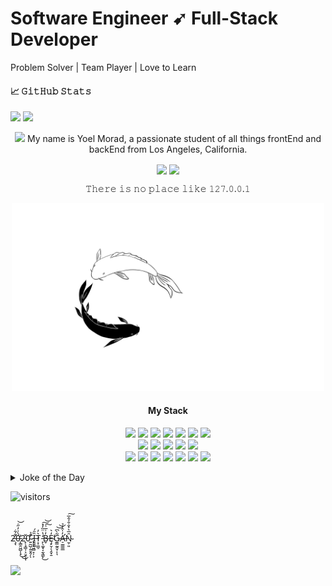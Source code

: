 # Software Engineer ➹ Full-Stack Developer 
Problem Solver | Team Player | Love to Learn

#### &#x1f4c8; 𝙶𝚒𝚝𝙷𝚞𝚋 𝚂𝚝𝚊𝚝𝚜
<img src="https://github-readme-stats.vercel.app/api?username=yoel0&count_private=true&include_all_commits=true&theme=graywhite&show_icons=true&hide_title=true&hide_border=true&hide=stars,issues" /> <img src="https://github-readme-stats.vercel.app/api/top-langs/?username=yoel0&langs_count=10&layout=compact&theme=vue&hide_title=true&hide_border=true&hide=html" />

<p align="center">
<img src="https://raw.githubusercontent.com/yoel0/yoel0/master/wave.gif" width="30px" /> My name is Yoel Morad, a passionate student of all things frontEnd and backEnd from Los Angeles, California.
</p>
<p align="center">
<a href="https://www.linkedin.com/in/yoelmorad/" target="_blank"><img src="https://img.shields.io/badge/-0072b1?style=plastic&logo=Linkedin&logoColor=white" align="center" /></a>
<a href="mailto:yoelgabriel.m@gmail.com" target="_blank"><img src="https://img.shields.io/badge/-c14438?style=plastic&logo=Gmail&logoColor=white" align="center" /></a>
</p>
<p align="center">
𝚃𝚑𝚎𝚛𝚎 𝚒𝚜 𝚗𝚘 𝚙𝚕𝚊𝚌𝚎 𝚕𝚒𝚔𝚎 𝟷𝟸𝟽.𝟶.𝟶.𝟷
</p>
<p align="center">
<img src="koi.gif" height="300px" />
</p>

<h4 align="center">My Stack</h4>
<p align="center">
<img src="https://img.shields.io/badge/-JavaScript-black?style=flat-square&logo=javascript" />
<img src="https://img.shields.io/badge/-MongoDB-black?style=flat-square&logo=mongodb" />
<img src="https://img.shields.io/badge/-Express-black?style=flat-square&logo=express" />
<img src="https://img.shields.io/badge/-ReactJS-black?style=flat-square&logo=react" />
<img src="https://img.shields.io/badge/-NodeJS-black?style=flat-square&logo=Node.js" />
<img src="https://img.shields.io/badge/-Python3-black?style=flat-square&logo=Python" />
<img src="https://img.shields.io/badge/-Django-black?style=flat-square&logo=django&logoColor=006400" />
<br />
<img src="https://img.shields.io/badge/-PostgreSQL-black?style=flat-square&logo=postgresql&logoColor=336791" />
<img src="https://img.shields.io/badge/-GraphQL-black?style=flat-square&logo=graphql&logoColor=E10098" />
<img src="https://img.shields.io/badge/-Apollo%20GraphQL-black?style=flat-square&logo=apollo-graphql&logoColor=311C87" />
<img src="https://img.shields.io/badge/-Jupyter-black?style=flat-square&logo=jupyter" />
<img src="https://img.shields.io/badge/-Postman-black?style=flat-square&logo=postman&logoColor=FF6C37" />
<br />
<img src="https://img.shields.io/badge/-Material_UI-black?style=flat-square&logo=material-ui&logoColor=0081CB" />
<img src="https://img.shields.io/badge/-Sass-black?style=flat-square&logo=sass&logoColor=CC6699" />
<img src="https://img.shields.io/badge/-Bootstrap-black?style=flat-square&logo=bootstrap&logoColor=563D7C" />
<img src="https://img.shields.io/badge/-CSS3-black?style=flat-square&logo=css3&logoColor=1572B6" />
<img src="https://img.shields.io/badge/-HTML5-black?style=flat-square&logo=html5&logoColor=E34F26" />
<img src="https://img.shields.io/badge/-Git-black?style=flat-square&logo=git" />
<img src="https://img.shields.io/badge/-GitHub-white?style=flat-square&logo=github&logoColor=181717" />
</p>


<details>
<summary>Joke of the Day</summary>
<img src="https://readme-jokes.vercel.app/api?theme=vue" />
</details>
 
![visitors](https://komarev.com/ghpvc/?username=yoel0&color=lightgray)
<br>
<br>
<br>

2̶̧̨̛͋͋0̵̨̳̯͖̺͎̟́̀͗̓̋̇̕͜͜͝2̵̙̜̘͇̩͕̤̭̖͎̌0̴͍̰̺̦͍̱̭̗̎̉͘̕ͅ ̷̢̞̖͖̻̞̦͕́Ȉ̶̯̱͚̑́T̷͕̜̳̠͛̓ ̵̙̖͚͓͔̰̖͇̙̒̔̈̏̓̽͜͠͝B̶̬̓͗̅͗͠Ȩ̴̙̮̦̖̭̟̱̒͛̕G̷̼̳̰̱̮̜͂̀͆͝͝ͅͅA̶̛̠̫͇͇̲̓̍̂͗̉N̴̫̹͈̑̅͛͐̐̐͐̂̅͠
<br>
<br>
<BR>
<img src="https://github-profile-trophy.vercel.app/?username=yoel0&title=Joined2020" />

<!--
**yoel0/yoel0** is a ✨ _special_ ✨ repository because its `README.md` (this file) appears on your GitHub profile.

Here are some ideas to get you started:

- 🔭 I’m currently working on ...
- 🌱 I’m currently learning ...
- 👯 I’m looking to collaborate on ...
- 🤔 I’m looking for help with ...
- 💬 Ask me about ...
- 📫 How to reach me: ...
- 😄 Pronouns: ...
- ⚡ Fun fact: ...
-->
